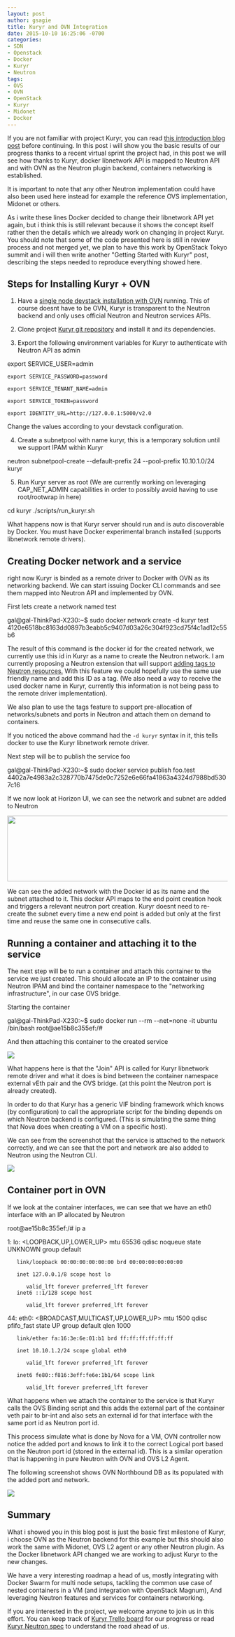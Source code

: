 ```yaml
---
layout: post
author: gsagie
title: Kuryr and OVN Integration
date: 2015-10-10 16:25:06 -0700
categories:
- SDN
- Openstack
- Docker
- Kuryr
- Neutron
tags:
- OVS
- OVN
- OpenStack
- Kuryr
- Midonet
- Docker
---
```


If you are not familiar with project Kuryr, you can read [this introduction blog post](http://galsagie.github.io/sdn/openstack/docker/kuryr/neutron/2015/08/24/kuryr-part1/)
before continuing.
In this post i will show you the basic results of our progress thanks to a recent virtual sprint the project
had, in this post we will see how thanks to Kuryr, docker libnetwork API is mapped to Neutron API and with
OVN as the Neutron plugin backend, containers networking is established.

It is important to note that any other Neutron implementation could have also been used here instead
for example the reference OVS implementation, Midonet or others.

As i write these lines Docker decided to change their libnetwork API yet again, but i think this is still
relevant because it shows the concept itself rather then the  details which we already work on
changing in project Kuryr.
You should note that some of the code presented here is still in review process and not merged yet, we plan to have this work
by OpenStack Tokyo summit and i will then write another "Getting Started with Kuryr" post, describing the steps needed
to reproduce everything showed here.

## Steps for Installing Kuryr + OVN

1) Have a [single node devstack installation with OVN](http://docs.openstack.org/developer/networking-ovn/testing.html) running.
This of course doesnt have to be OVN, Kuryr is transparent to the Neutron backend and only uses official Neutron and
Neutron services APIs.

2) Clone project [Kuryr git repository](https://github.com/openstack/kuryr) and install it and its dependencies.

3) Export the following environment variables for Kuryr to authenticate with Neutron API as admin

<div class="message">
    export SERVICE_USER=admin

    export SERVICE_PASSWORD=password

    export SERVICE_TENANT_NAME=admin

    export SERVICE_TOKEN=password
    
    export IDENTITY_URL=http://127.0.0.1:5000/v2.0
</div>

Change the values according to your devstack configuration.

4) Create a subnetpool with name kuryr, this is a temporary solution until we support IPAM
within Kuryr

<div class="message">
  neutron subnetpool-create --default-prefix 24 --pool-prefix 10.10.1.0/24 kuryr
</div>

5) Run Kuryr server as root (We are currently working on leveraging CAP_NET_ADMIN capabilities in order
to possibly avoid having to use root/rootwrap in here)

<div class="message">
   cd kuryr
   ./scripts/run_kuryr.sh
</div>

What happens now is that Kuryr server should run and is auto discoverable by Docker.
You must have Docker experimental branch installed (supports libnetwork remote drivers).

## Creating Docker network and a service

right now Kuryr is binded as a remote driver to Docker with OVN as its networking
backend.
We can start issuing Docker CLI commands and see them mapped into Neutron API and implemented
by OVN.

First lets create a network named test

<div class="message">
  gal@gal-ThinkPad-X230:~$ sudo docker network create -d kuryr test
  4120e6518bc8163dd0897b3eabb5c9407d03a26c304f923cd75f4c1ad12c55b6
</div>

The result of this command is the docker id for the created network, we currently use this id in Kuryr
as a name to create the Neutron network.
I am currently proposing a Neutron extension that will support [adding tags to Neutron resources.](https://review.openstack.org/#/c/216021/)
With this feature we could hopefully use the same use friendly name and add this ID as a tag. (We also need
a way to receive the used docker name in Kuryr, currently this information is not being pass to the
remote driver implementation).

We also plan to use the tags feature to support pre-allocation of networks/subnets and ports in Neutron
and attach them on demand to containers.

If you noticed the above command had the `-d kuryr` syntax in it, this tells docker to use
the Kuryr libnetwork remote driver.

Next step will be to publish the service foo

<div class="message">
  gal@gal-ThinkPad-X230:~$ sudo docker service publish foo.test
  4402a7e4983a2c328770b7475de0c7252e6e66fa41863a4324d7988bd5307c16
</div>

If we now look at Horizon UI, we can see the network and subnet are added to Neutron

<img src="https://raw.githubusercontent.com/GalSagie/GalSagie.github.io/master/public/img/neutron-network.png" width="1500" height="150"/>

We can see the added network with the Docker id as its name and the subnet attached to it.
This docker API maps to the end point creation hook and triggers a relevant neutron port creation.
Kuryr doesnt need to re-create the subnet every time a new end point is added but only at the first time and
reuse the same one in consecutive calls.

## Running a container and attaching it to the service

The next step will be to run a container and attach this container to the service we just created.
This should allocate an IP to the container using Neutron IPAM and bind the container namespace to the
"networking infrastructure", in our case OVS bridge.

Starting the container

<div class="message">
  gal@gal-ThinkPad-X230:~$ sudo docker run --rm --net=none -it ubuntu /bin/bash
  root@ae15b8c355ef:/#
</div>

And then attaching this container to the created service

<img src="https://raw.githubusercontent.com/GalSagie/GalSagie.github.io/master/public/img/docker-network-cli.png" />

What happens here is that the "Join" API is called for Kuryr libnetwork remote driver and what it does
is bind between the container namespace external vEth pair and the OVS bridge. (at this point the Neutron port is already created).

In order to do that Kuryr has a generic VIF binding framework which knows (by configuration) to call the
appropriate script for the binding depends on which Neutron backend is configured.
(This is simulating the same thing that Nova does when creating a VM on a specific host).

We can see from the screenshot that the service is attached to the network correctly, and we can see that
the port and network are also added to Neutron using the Neutron CLI.

<img src="https://raw.githubusercontent.com/GalSagie/GalSagie.github.io/master/public/img/neutron-cli.png" />


## Container port in OVN

If we look at the container interfaces, we can see that we have an eth0 interface with an IP
allocated by Neutron

<div class="message">
   root@ae15b8c355ef:/# ip a

   1: lo: <LOOPBACK,UP,LOWER_UP> mtu 65536 qdisc noqueue state UNKNOWN group default

       link/loopback 00:00:00:00:00:00 brd 00:00:00:00:00:00

       inet 127.0.0.1/8 scope host lo

          valid_lft forever preferred_lft forever
       inet6 ::1/128 scope host

          valid_lft forever preferred_lft forever

   44: eth0: <BROADCAST,MULTICAST,UP,LOWER_UP> mtu 1500 qdisc pfifo_fast state UP group default qlen 1000

       link/ether fa:16:3e:6e:01:b1 brd ff:ff:ff:ff:ff:ff

       inet 10.10.1.2/24 scope global eth0

          valid_lft forever preferred_lft forever

       inet6 fe80::f816:3eff:fe6e:1b1/64 scope link

          valid_lft forever preferred_lft forever
</div>

What happens when we attach the container to the service is that Kuryr calls the OVS Binding script and this
adds the external part of the container veth pair to br-int and also sets an external id for that interface
with the same port id as Neutron port id.

This process simulate what is done by Nova for a VM, OVN controller now notice the added port and knows
to link it to the correct Logical port based on the Neutron port id (stored in the external id).
This is a similar operation that is happening in pure Neutron with OVN and OVS L2 Agent.

The following screenshot shows OVN Northbound DB as its populated with the added port and network.

<img src="https://raw.githubusercontent.com/GalSagie/GalSagie.github.io/master/public/img/ovn-cli1.png" />

## Summary

What i showed you in this blog post is just the basic first milestone of Kuryr, i choose OVN as the Neutron
backend for this example but this should also work the same with Midonet, OVS L2 agent or any other Neutron plugin.
As the Docker libnetwork API changed we are working to adjust Kuryr to the new changes.

We have a very interesting roadmap a head of us, mostly integrating with Docker Swarm for multi node setups,
tackling the common use case of nested containers in a VM (and integration with OpenStack Magnum),
And leveraging Neutron features and services for containers networking.

If you are interested in the project, we welcome anyone to join us in this effort.
You can keep track of [Kuryr Trello board](https://trello.com/b/cbIAXrQ2/project-kuryr) for our progress or
read [Kuryr Neutron spec](https://review.openstack.org/#/c/213490/) to understand the road ahead of us.

